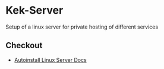 # Kek-Server
Setup of a linux server for private hosting of different services

## Checkout

- [Autoinstall Linux Server Docs](https://ubuntu.com/server/docs/install/autoinstall)
